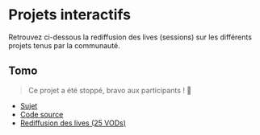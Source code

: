 # Projets interactifs

Retrouvez ci-dessous la rediffusion des lives (sessions) sur les différents projets tenus par la communauté.

## Tomo

> Ce projet a été stoppé, bravo aux participants ! 👏

+ [Sujet](./tomo.pdf)
+ [Code source](https://github.com/jasonchampagne/FormationVideo/raw/master/Projets/Interactifs/tomo-src.zip)
+ [Rediffusion des lives (25 VODs)](https://www.twitch.tv/collections/FP1lvVzEGBb9JQ?filter=collections)
